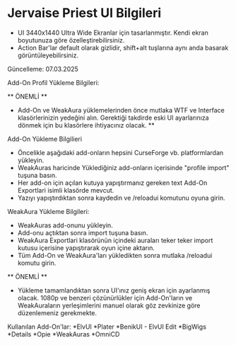 # Jervaise Priest UI Bilgileri
* UI 3440x1440 Ultra Wide Ekranlar için tasarlanmıştır. Kendi ekran boyutunuza göre özelleştirebilirsiniz.
* Action Bar'lar default olarak gizlidir, shift+alt tuşlarına aynı anda basarak görüntüleyebilirsiniz.

Güncelleme: 07.03.2025

Add-On Profil Yükleme Bilgileri:


** ÖNEMLİ **
* Add-On ve WeakAura yüklemelerinden önce mutlaka WTF ve Interface klasörlerinizin yedeğini alın. Gerektiği takdirde eski UI ayarlarınıza dönmek için bu klasörlere ihtiyacınız olacak.
**

Add-On Yükleme Bilgilieri
* Öncelikle aşağıdaki add-onların hepsini CurseForge vb. platformlardan yükleyin.
* WeakAuras haricinde Yüklediğiniz add-onların içerisinde "profile import" tuşuna basın.
* Her add-on için açılan kutuya yapıştırmanız gereken text Add-On Exportlari isimli klasörde mevcut.
* Yazıyı yapıştırdıktan sonra kaydedin ve /reloadui komutunu oyuna girin.

WeakAura Yükleme Bilgileri:
* WeakAuras add-onunu yükleyin.
* Add-onu açtıktan sonra import tuşuna basın.
* WeakAura Exportlari klasörünün içindeki auraları teker teker import kutusu içerisine yapıştırarak oyun içine aktarın.
* Tüm Add-On ve WeakAura'ları yükledikten sonra mutlaka /reloadui komutu girin.

** ÖNEMLİ **
* Yükleme tamamlandıktan sonra UI'ınız geniş ekran için ayarlanmış olacak. 1080p ve benzeri çözünürlükler için Add-On'ların ve WeakAuraların yerleşimlerini manuel olarak göz zevkinize göre düzenlemeniz gerekmekte.

Kullanılan Add-On'lar:
*ElvUI
*Plater
*BenikUI - ElvUI Edit
*BigWigs
*Details
*Opie
*WeakAuras
*OmniCD

